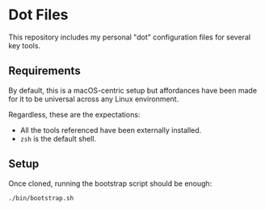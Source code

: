 # Dot Files

This repository includes my personal "dot" configuration files for several key tools.

## Requirements

By default, this is a macOS-centric setup but affordances have been made for it to be universal across any Linux environment.

Regardless, these are the expectations:

- All the tools referenced have been externally installed.
- `zsh` is the default shell.

## Setup

Once cloned, running the bootstrap script should be enough:

    ./bin/bootstrap.sh
